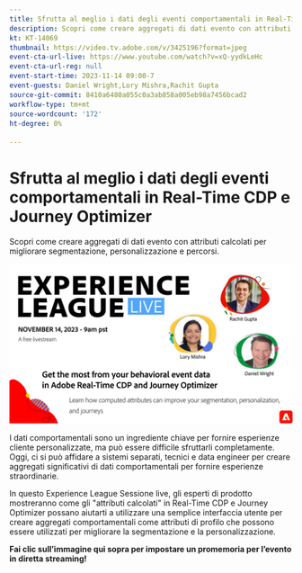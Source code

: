 ```yaml
---
title: Sfrutta al meglio i dati degli eventi comportamentali in Real-Time CDP e Journey Optimizer
description: Scopri come creare aggregati di dati evento con attributi calcolati per migliorare segmentazione, personalizzazione e percorsi.
kt: KT-14069
thumbnail: https://video.tv.adobe.com/v/3425196?format=jpeg
event-cta-url-live: https://www.youtube.com/watch?v=xQ-yydkLeHc
event-cta-url-reg: null
event-start-time: 2023-11-14 09:00-7
event-guests: Daniel Wright,Lory Mishra,Rachit Gupta
source-git-commit: 8410a6480a055c0a3ab858a005eb98a7456bcad2
workflow-type: tm+mt
source-wordcount: '172'
ht-degree: 0%

---
```


# Sfrutta al meglio i dati degli eventi comportamentali in Real-Time CDP e Journey Optimizer

Scopri come creare aggregati di dati evento con attributi calcolati per migliorare segmentazione, personalizzazione e percorsi.

[![ExL LIVE 22 settembre 2023](assets/Nov14_2023_exl_live_WebBanner.jpg)](https://www.youtube.com/watch?v=xQ-yydkLeHc)

I dati comportamentali sono un ingrediente chiave per fornire esperienze cliente personalizzate, ma può essere difficile sfruttarli completamente. Oggi, ci si può affidare a sistemi separati, tecnici e data engineer per creare aggregati significativi di dati comportamentali per fornire esperienze straordinarie.

In questo Experience League Sessione live, gli esperti di prodotto mostreranno come gli &quot;attributi calcolati&quot; in Real-Time CDP e Journey Optimizer possano aiutarti a utilizzare una semplice interfaccia utente per creare aggregati comportamentali come attributi di profilo che possono essere utilizzati per migliorare la segmentazione e la personalizzazione.


**Fai clic sull’immagine qui sopra per impostare un promemoria per l’evento in diretta streaming!**
